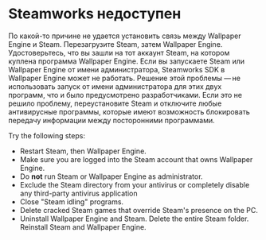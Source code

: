 # Steamworks недоступен

По какой-то причине не удается установить связь между Wallpaper Engine и Steam. Перезагрузите Steam, затем Wallpaper Engine. Удостоверьтесь, что вы зашли на тот аккаунт Steam, на котором куплена программа Wallpaper Engine. Если вы запускаете Steam или Wallpaper Engine от имени администратора, Steamworks SDK в Wallpaper Engine может не работать. Решение этой проблемы — не использовать запуск от имени администратора для этих двух программ, что и было предусмотрено разработчиками. Если это не решило проблему, переустановите Steam и отключите любые антивирусные программы, которые имеют возможность блокировать передачу информации между посторонними программами.

Try the following steps:

* Restart Steam, then Wallpaper Engine.
* Make sure you are logged into the Steam account that owns Wallpaper Engine.
* Do **not** run Steam or Wallpaper Engine as administrator.
* Exclude the Steam directory from your antivirus or completely disable any third-party antivirus application
* Close "Steam idling" programs.
* Delete cracked Steam games that override Steam's presence on the PC.
* Uninstall Wallpaper Engine and Steam. Delete the entire Steam folder. Reinstall Steam and Wallpaper Engine.
